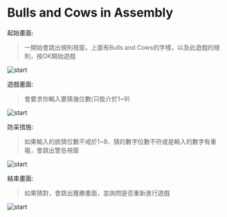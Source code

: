 # Bulls and Cows in Assembly 

起始畫面: 
> 一開始會跳出規則視窗，上面有Bulls and Cows的字樣，以及此遊戲的規則，按OK開始遊戲

![start](https://i.imgur.com/d7w64Fc.png)  

遊戲畫面:
> 會要求你輸入要猜幾位數(只能介於1~9)

![start](https://i.imgur.com/SOuvjHb.png)  

防呆措施:
> 如果輸入的欲猜位數不戒於1~9、猜的數字位數不符或是輸入的數字有重複，會跳出警告視窗

![start](https://i.imgur.com/0qgKSzP.png)  

結束畫面:
> 如果猜對，會跳出獲勝畫面，並詢問是否重新進行遊戲

![start](https://i.imgur.com/VRdNYvq.png)  
